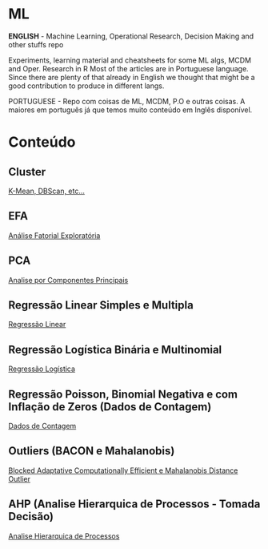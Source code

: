 # ML
**ENGLISH** -  Machine Learning, Operational Research, Decision Making and other stuffs repo

Experiments, learning material and cheatsheets for some ML algs, MCDM and Oper. Research in R
Most of the articles are in Portuguese language. Since there are plenty of that already in English we thought that might be a good contribution to produce in different langs.

PORTUGUESE -  Repo com coisas de ML, MCDM, P.O e outras coisas. A maiores em português
já que temos muito conteúdo em Inglês disponível.

# **Conteúdo**

## Cluster 
[K-Mean, DBScan, etc...](https://scopinho.github.io/ML/Cluster/Cluster-01.html)

## EFA
[Análise Fatorial Exploratória](https://scopinho.github.io/ML/EFA/EFA-01.html)

## PCA
[Analise por Componentes Principais](https://scopinho.github.io/ML/PCA/PCA-01.html)

## Regressão Linear Simples e Multipla
[Regressão Linear](https://scopinho.github.io/ML/REGRESSAO/RegLinear-01.html)

## Regressão Logística Binária e Multinomial
[Regressão Logística](https://scopinho.github.io/ML/REGRESSAO/Reg_Logistica-01-01.html)

## Regressão Poisson, Binomial Negativa e com Inflação de Zeros (Dados de Contagem)
[Dados de Contagem](https://scopinho.github.io/ML/REGRESSAO/Reg_Contagem-01.html)

## Outliers (BACON e Mahalanobis)
[Blocked Adaptative Computationally Efficient e Mahalanobis Distance Outlier](https://scopinho.github.io/ML/BACON/BACON.html)

## AHP (Analise Hierarquica de Processos - Tomada Decisão)
[Analise Hierarquica de Processos](https://scopinho.github.io/ML/AHP/AHP-01.html)

